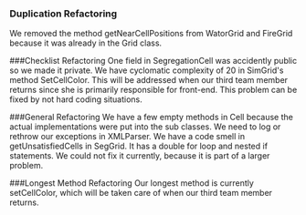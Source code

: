 ### Duplication Refactoring
We removed the method getNearCellPositions from WatorGrid and FireGrid because 
it was already in the Grid class.

###Checklist Refactoring
One field in SegregationCell was accidently public so we made it private.
We have cyclomatic complexity of 20 in SimGrid's method SetCellColor.
This will be addressed when our third team member returns since she is primarily responsible for front-end.
This problem can be fixed by not hard coding situations. 

###General Refactoring
We have a few empty methods in Cell because the actual implementations were
put into the sub classes. We need to log or rethrow our exceptions in
XMLParser. We have a code smell in getUnsatisfiedCells in SegGrid. It has a double for loop and nested if statements.
We could not fix it currently, because it is part of a larger problem.

###Longest Method Refactoring
Our longest method is currently setCellColor, which will be taken care of 
when our third team member returns. 


